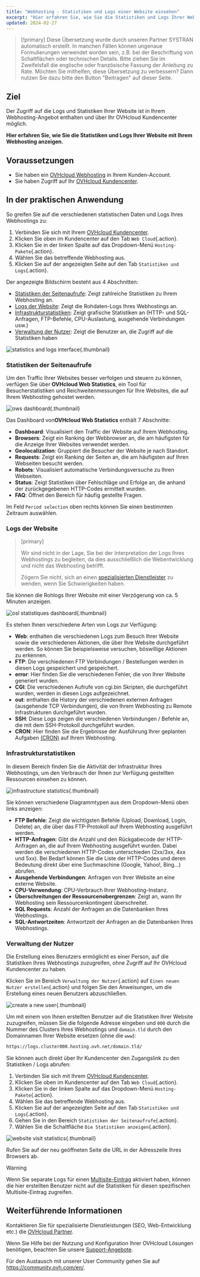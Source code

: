 ```yaml
---
title: "Webhosting - Statistiken und Logs einer Website einsehen"
excerpt: "Hier erfahren Sie, wie Sie die Statistiken und Logs Ihrer Website mit Ihrem Webhosting einsehen"
updated: 2024-02-27
---
```


> [!primary]
> Diese Übersetzung wurde durch unseren Partner SYSTRAN automatisch erstellt. In manchen Fällen können ungenaue Formulierungen verwendet worden sein, z.B. bei der Beschriftung von Schaltflächen oder technischen Details. Bitte ziehen Sie im Zweifelsfall die englische oder französische Fassung der Anleitung zu Rate. Möchten Sie mithelfen, diese Übersetzung zu verbessern? Dann nutzen Sie dazu bitte den Button "Beitragen" auf dieser Seite.
>

## Ziel 

Der Zugriff auf die Logs und Statistiken Ihrer Website ist in Ihrem Webhosting-Angebot enthalten und über Ihr OVHcloud Kundencenter möglich.

**Hier erfahren Sie, wie Sie die Statistiken und Logs Ihrer Website mit Ihrem Webhosting anzeigen.**

## Voraussetzungen

- Sie haben ein [OVHcloud Webhosting](https://www.ovhcloud.com/de/web-hosting/) in Ihrem Kunden-Account.
- Sie haben Zugriff auf Ihr [OVHcloud Kundencenter](https://www.ovh.com/auth/?action=gotomanager&from=https://www.ovh.de/&ovhSubsidiary=de).

## In der praktischen Anwendung

So greifen Sie auf die verschiedenen statistischen Daten und Logs Ihres Webhostings zu: 

1. Verbinden Sie sich mit Ihrem [OVHcloud Kundencenter](https://www.ovh.com/auth/?action=gotomanager&from=https://www.ovh.de/&ovhSubsidiary=de).
2. Klicken Sie oben im Kundencenter auf den Tab `Web Cloud`{.action}.
3. Klicken Sie in der linken Spalte auf das Dropdown-Menü `Hosting-Pakete`{.action}.
4. Wählen Sie das betreffende Webhosting aus.
5. Klicken Sie auf der angezeigten Seite auf den Tab `Statistiken und Logs`{.action}.

Der angezeigte Bildschirm besteht aus 4 Abschnitten:

- [Statistiken der Seitenaufrufe](#website-stats): Zeigt zahlreiche Statistiken zu Ihrem Webhosting an.
- [Logs der Website](#website-logs): Zeigt die Rohdaten-Logs Ihres Webhostings an.
- [Infrastrukturstatistiken](#infra-stats): Zeigt grafische Statistiken an (HTTP- und SQL-Anfragen, FTP-Befehle, CPU-Auslastung, ausgehende Verbindungen usw.)
- [Verwaltung der Nutzer](#admin-user): Zeigt die Benutzer an, die Zugriff auf die Statistiken haben

![statistics and logs interface](images/tab.png){.thumbnail}

### Statistiken der Seitenaufrufe <a name="website-stats"></a>

Um den Traffic Ihrer Websites besser verfolgen und steuern zu können, verfügen Sie über **OVHcloud Web Statistics**, ein Tool für Besucherstatistiken und Reichweitenmessungen für Ihre Websites, die auf Ihrem Webhosting gehostet werden.

![ows dashboard](images/ows-presentation.gif){.thumbnail}

Das Dashboard von**OVHcloud Web Statistics** enthält 7 Abschnitte:

- **Dashboard**: Visualisiert den Traffic der Website auf Ihrem Webhosting.
- **Browsers**: Zeigt ein Ranking der Webbrowser an, die am häufigsten für die Anzeige Ihrer Websites verwendet werden.
- **Geolocalization**: Gruppiert die Besucher der Website je nach Standort.
- **Requests**: Zeigt ein Ranking der Seiten an, die am häufigsten auf Ihren Webseiten besucht werden.
- **Robots**: Visualisiert automatische Verbindungsversuche zu Ihren Webseiten.
- **Status**: Zeigt Statistiken über Fehlschläge und Erfolge an, die anhand der zurückgegebenen HTTP-Codes ermittelt wurden.
- **FAQ**: Öffnet den Bereich für häufig gestellte Fragen.

Im Feld `Period selection` oben rechts können Sie einen bestimmten Zeitraum auswählen.

### Logs der Website <a name="website-logs"></a>

> [primary]
>
> Wir sind nicht in der Lage, Sie bei der Interpretation der Logs Ihres Webhostings zu begleiten, da dies ausschließlich die Webentwicklung und nicht das Webhosting betrifft.
>
> Zögern Sie nicht, sich an einen [spezialisierten Dienstleister](https://partner.ovhcloud.com/de/directory/) zu wenden, wenn Sie Schwierigkeiten haben.
>

Sie können die Rohlogs Ihrer Website mit einer Verzögerung von ca. 5 Minuten anzeigen.

![osl statistiques dashboard](images/osl-statistics-board.png){.thumbnail}

Es stehen Ihnen verschiedene Arten von Logs zur Verfügung:

- **Web**: enthalten die verschiedenen Logs zum Besuch Ihrer Website sowie die verschiedenen Aktionen, die über Ihre Website durchgeführt werden. So können Sie beispielsweise versuchen, böswillige Aktionen zu erkennen.
- **FTP**: Die verschiedenen FTP Verbindungen / Bestellungen werden in diesen Logs gespeichert und gespeichert.
- **error**: Hier finden Sie die verschiedenen Fehler, die von Ihrer Website generiert wurden.
- **CGI**: Die verschiedenen Aufrufe von cgi.bin Skripten, die durchgeführt wurden, werden in diesen Logs aufgezeichnet.
- **out**: enthalten die History der verschiedenen externen Anfragen (ausgehende TCP Verbindungen), die von Ihrem Webhosting zu Remote Infrastrukturen durchgeführt wurden.
- **SSH**: Diese Logs zeigen die verschiedenen Verbindungen / Befehle an, die mit dem SSH-Protokoll durchgeführt wurden.
- **CRON**: Hier finden Sie die Ergebnisse der Ausführung Ihrer geplanten Aufgaben [(CRON)](/pages/web_cloud/web_hosting/cron_tasks) auf Ihrem Webhosting.

### Infrastrukturstatistiken <a name="infra-stats"></a>

In diesem Bereich finden Sie die Aktivität der Infrastruktur Ihres Webhostings, um den Verbrauch der Ihnen zur Verfügung gestellten Ressourcen einsehen zu können.

![infrastructure statistics](images/infrastructure-statistics-graph.png){.thumbnail}

Sie können verschiedene Diagrammtypen aus dem Dropdown-Menü oben links anzeigen:

- **FTP Befehle**: Zeigt die wichtigsten Befehle (Upload, Download, Login, Delete) an, die über das FTP-Protokoll auf Ihrem Webhosting ausgeführt werden.
- **HTTP-Anfragen**: Gibt die Anzahl und den Rückgabecode der HTTP-Anfragen an, die auf Ihrem Webhosting ausgeführt wurden. Dabei werden die verschiedenen HTTP-Codes unterschieden (2xx/3xx, 4xx und 5xx). Bei Bedarf können Sie die Liste der HTTP-Codes und deren Bedeutung direkt über eine Suchmaschine (Google, Yahoo!, Bing...) abrufen.
- **Ausgehende Verbindungen**: Anfragen von Ihrer Website an eine externe Website.
- **CPU-Verwendung**: CPU-Verbrauch Ihrer Webhosting-Instanz.
- **Überschreitungen der Ressourcenobergrenzen**: Zeigt an, wann Ihr Webhosting sein Ressourcenkontingent überschreitet.
- **SQL Requests**: Anzahl der Anfragen an die Datenbanken Ihres Webhostings.
- **SQL-Antwortzeiten**: Antwortzeit der Anfragen an die Datenbanken Ihres Webhostings.

### Verwaltung der Nutzer <a name="admin-user"></a>

Die Erstellung eines Benutzers ermöglicht es einer Person, auf die Statistiken Ihres Webhostings zuzugreifen, ohne Zugriff auf Ihr OVHcloud Kundencenter zu haben.

Klicken Sie im Bereich `Verwaltung der Nutzer`{.action} auf `Einen neuen Nutzer erstellen`{.action} und folgen Sie den Anweisungen, um die Erstellung eines neuen Benutzers abzuschließen.

![create a new user](images/create-a-new-user.png){.thumbnail}

Um mit einem von Ihnen erstellten Benutzer auf die Statistiken Ihrer Website zuzugreifen, müssen Sie die folgende Adresse eingeben und `000` durch die Nummer des Clusters Ihres Webhostings und `domain.tld` durch den Domainnamen Ihrer Website ersetzen (ohne die `www`):

```bash
https://logs.cluster000.hosting.ovh.net/domain.tld/
```

Sie können auch direkt über Ihr Kundencenter den Zugangslink zu den Statistiken / Logs abrufen:

1. Verbinden Sie sich mit Ihrem [OVHcloud Kundencenter](https://www.ovh.com/auth/?action=gotomanager&from=https://www.ovh.de/&ovhSubsidiary=de).
2. Klicken Sie oben im Kundencenter auf den Tab `Web Cloud`{.action}.
3. Klicken Sie in der linken Spalte auf das Dropdown-Menü `Hosting-Pakete`{.action}.
4. Wählen Sie das betreffende Webhosting aus.
5. Klicken Sie auf der angezeigten Seite auf den Tab `Statistiken und Logs`{.action}.
6. Gehen Sie in den Bereich `Statistiken der Seitenaufrufe`{.action}.
7. Wählen Sie die Schaltfläche `Die Statistiken anzeigen`{.action}.

![website visit statistics](images/view-statistics.png){.thumbnail}

Rufen Sie auf der neu geöffneten Seite die URL in der Adresszeile Ihres Browsers ab.

> [!warning]
>
> Wenn Sie separate Logs für einen [Multisite-Eintrag](/pages/web_cloud/web_hosting/multisites_configure_multisite) aktiviert haben, können die hier erstellten Benutzer nicht auf die Statistiken für diesen spezifischen Multisite-Eintrag zugreifen.
>

## Weiterführende Informationen

Kontaktieren Sie für spezialisierte Dienstleistungen (SEO, Web-Entwicklung etc.) die [OVHcloud Partner](https://partner.ovhcloud.com/de/directory/).

Wenn Sie Hilfe bei der Nutzung und Konfiguration Ihrer OVHcloud Lösungen benötigen, beachten Sie unsere [Support-Angebote](https://www.ovhcloud.com/de/support-levels/).

Für den Austausch mit unserer User Community gehen Sie auf <https://community.ovh.com/en/>.